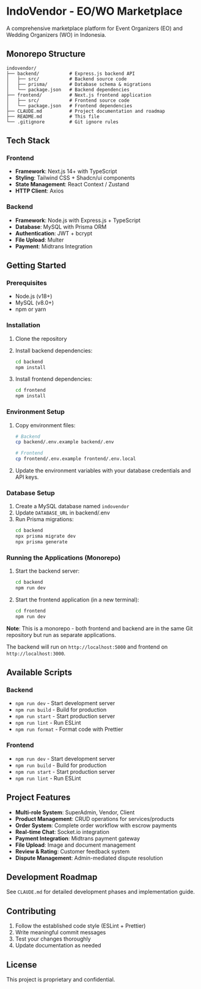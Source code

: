 # IndoVendor - EO/WO Marketplace

A comprehensive marketplace platform for Event Organizers (EO) and Wedding Organizers (WO) in Indonesia.

## Monorepo Structure

```
indovendor/
├── backend/           # Express.js backend API
│   ├── src/           # Backend source code
│   ├── prisma/        # Database schema & migrations
│   └── package.json   # Backend dependencies
├── frontend/          # Next.js frontend application
│   ├── src/           # Frontend source code
│   └── package.json   # Frontend dependencies
├── CLAUDE.md          # Project documentation and roadmap
├── README.md          # This file
└── .gitignore         # Git ignore rules
```

## Tech Stack

### Frontend
- **Framework**: Next.js 14+ with TypeScript
- **Styling**: Tailwind CSS + Shadcn/ui components
- **State Management**: React Context / Zustand
- **HTTP Client**: Axios

### Backend
- **Framework**: Node.js with Express.js + TypeScript
- **Database**: MySQL with Prisma ORM
- **Authentication**: JWT + bcrypt
- **File Upload**: Multer
- **Payment**: Midtrans Integration

## Getting Started

### Prerequisites
- Node.js (v18+)
- MySQL (v8.0+)
- npm or yarn

### Installation

1. Clone the repository
2. Install backend dependencies:
   ```bash
   cd backend
   npm install
   ```

3. Install frontend dependencies:
   ```bash
   cd frontend
   npm install
   ```

### Environment Setup

1. Copy environment files:
   ```bash
   # Backend
   cp backend/.env.example backend/.env
   
   # Frontend
   cp frontend/.env.example frontend/.env.local
   ```

2. Update the environment variables with your database credentials and API keys.

### Database Setup

1. Create a MySQL database named `indovendor`
2. Update `DATABASE_URL` in backend/.env
3. Run Prisma migrations:
   ```bash
   cd backend
   npx prisma migrate dev
   npx prisma generate
   ```

### Running the Applications (Monorepo)

1. Start the backend server:
   ```bash
   cd backend
   npm run dev
   ```

2. Start the frontend application (in a new terminal):
   ```bash
   cd frontend
   npm run dev
   ```

**Note**: This is a monorepo - both frontend and backend are in the same Git repository but run as separate applications.

The backend will run on `http://localhost:5000` and frontend on `http://localhost:3000`.

## Available Scripts

### Backend
- `npm run dev` - Start development server
- `npm run build` - Build for production
- `npm run start` - Start production server
- `npm run lint` - Run ESLint
- `npm run format` - Format code with Prettier

### Frontend
- `npm run dev` - Start development server
- `npm run build` - Build for production
- `npm run start` - Start production server
- `npm run lint` - Run ESLint

## Project Features

- **Multi-role System**: SuperAdmin, Vendor, Client
- **Product Management**: CRUD operations for services/products
- **Order System**: Complete order workflow with escrow payments
- **Real-time Chat**: Socket.io integration
- **Payment Integration**: Midtrans payment gateway
- **File Upload**: Image and document management
- **Review & Rating**: Customer feedback system
- **Dispute Management**: Admin-mediated dispute resolution

## Development Roadmap

See `CLAUDE.md` for detailed development phases and implementation guide.

## Contributing

1. Follow the established code style (ESLint + Prettier)
2. Write meaningful commit messages
3. Test your changes thoroughly
4. Update documentation as needed

## License

This project is proprietary and confidential.